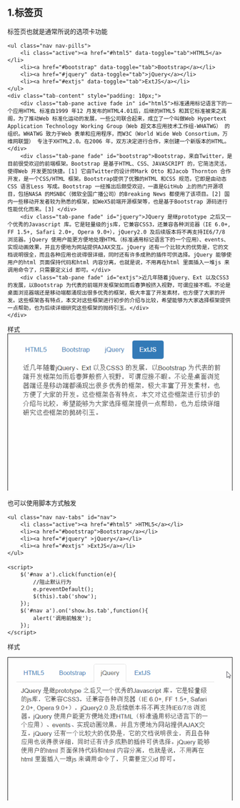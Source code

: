 ## 1.标签页 ##
标签页也就是通常所说的选项卡功能

	<ul class="nav nav-pills">
		<li class="active"><a href="#html5" data-toggle="tab">HTML5</a></li>
		<li><a href="#bootstrap" data-toggle="tab">Bootstrap</a></li>
		<li><a href="#jquery" data-toggle="tab">jQuery</a></li>
		<li><a href="#extjs" data-toggle="tab">ExtJS</a></li>
	</ul>
	<div class="tab-content" style="padding: 10px;">
		<div class="tab-pane active fade in" id="html5">标准通用标记语言下的一个应用HTML 标准自1999 年12 月发布的HTML4.01后，后继的HTML5 和其它标准被束之高阁，为了推动Web 标准化运动的发展，一些公司联合起来，成立了一个叫做Web Hypertext Application Technology Working Group（Web 超文本应用技术工作组-WHATWG） 的组织。WHATWG 致力于Web 表单和应用程序，而W3C（World Wide Web Consortium，万维网联盟） 专注于XHTML2.0。在2006 年，双方决定进行合作，来创建一个新版本的HTML。</div>
		<div class="tab-pane fade" id="bootstrap">Bootstrap，来自Twitter，是目前很受欢迎的前端框架。Bootstrap 是基于HTML、CSS、JAVASCRIPT 的，它简洁灵活，使得Web 开发更加快捷。[1] 它由Twitter的设计师Mark Otto 和Jacob Thornton 合作开发，是一个CSS/HTML 框架。Bootstrap提供了优雅的HTML 和CSS 规范，它即是由动态CSS 语言Less 写成。Bootstrap 一经推出后颇受欢迎，一直是GitHub 上的热门开源项目，包括NASA 的MSNBC（微软全国广播公司）的Breaking News 都使用了该项目。[2] 国内一些移动开发者较为熟悉的框架，如WeX5前端开源框架等，也是基于Bootstrap 源码进行性能优化而来。[3] </div>
		<div class="tab-pane fade" id="jquery">JQuery 是继prototype 之后又一个优秀的Javascript 库。它是轻量级的js库，它兼容CSS3，还兼容各种浏览器（IE 6.0+, FF 1.5+, Safari 2.0+, Opera 9.0+），jQuery2.0 及后续版本将不再支持IE6/7/8 浏览器。jQuery 使用户能更方便地处理HTML（标准通用标记语言下的一个应用）、events、实现动画效果，并且方便地为网站提供AJAX交互。jQuery 还有一个比较大的优势是，它的文档说明很全，而且各种应用也说得很详细，同时还有许多成熟的插件可供选择。jQuery 能够使用户的html 页面保持代码和html 内容分离，也就是说，不用再在html 里面插入一堆js 来调用命令了，只需要定义id 即可。</div>
		<div class="tab-pane fade" id="extjs">近几年随着jQuery、Ext 以及CSS3 的发展，以Bootstrap 为代表的前端开发框架如雨后春笋般挤入视野，可谓应接不暇。不论是桌面浏览器端还是移动端都涌现出很多优秀的框架，极大丰富了开发素材，也方便了大家的开发。这些框架各有特点，本文对这些框架进行初步的介绍与比较，希望能够为大家选择框架提供一点帮助，也为后续详细研究这些框架的抛砖引玉。</div>	
	</div>

样式   
![标签页](../images/tag.gif)

也可以使用脚本方式触发

	<ul class="nav nav-tabs" id="nav">
		<li class="active"><a href="#html5" >HTML5</a></li>
		<li><a href="#bootstrap">Bootstrap</a></li>
		<li><a href="#jquery" >jQuery</a></li>
		<li><a href="#extjs" >ExtJS</a></li>
	</ul>

	<script>
		$('#nav a').click(function(e){
			//阻止默认行为
			e.preventDefault();
			$(this).tab('show');
		});	
		$('#nav a').on('show.bs.tab',function(){
			alert('调用前触发');
		});
	</script>

样式 

![样式](../images/tag-js.gif)